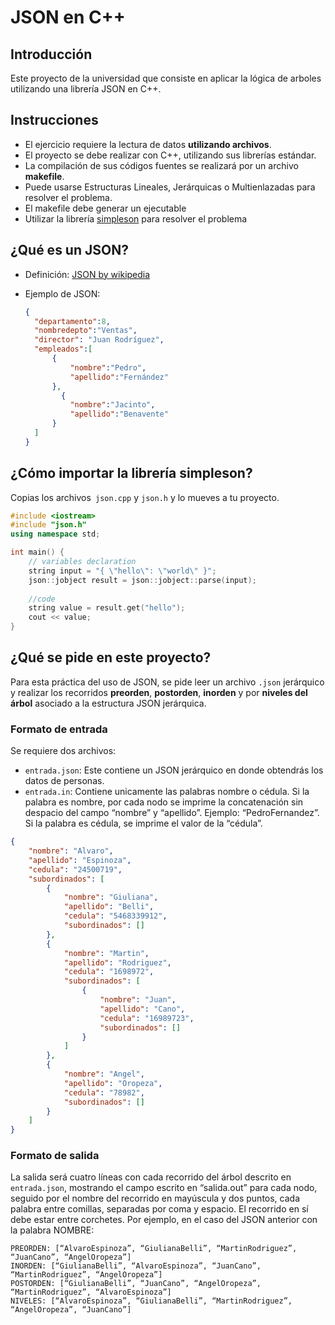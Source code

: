 # JSON en C++

## Introducción

Este proyecto de la universidad que consiste en aplicar la lógica de arboles utilizando una librería JSON en C++.

## Instrucciones

- El ejercicio requiere la lectura de datos **utilizando archivos**.
- El proyecto se debe realizar con C++, utilizando sus librerías estándar.
- La compilación de sus códigos fuentes se realizará por un archivo **makefile**.
- Puede usarse Estructuras Lineales, Jerárquicas o Multienlazadas para resolver el problema.
- El makefile debe generar un ejecutable
- Utilizar la librería [simpleson](https://github.com/gregjesl/simpleson) para resolver el problema

## ¿Qué es un JSON?

- Definición: [JSON by wikipedia](es.wikipedia.org/wiki.JSON)

- Ejemplo de JSON:

  ```json
  {
  	"departamento":8,
  	"nombredepto":"Ventas",
  	"director": "Juan Rodríguez",
  	"empleados":[
  		{
  			"nombre":"Pedro",
  			"apellido":"Fernández"
  		},
          {
  			"nombre":"Jacinto",
  			"apellido":"Benavente"
  		}
  	]
  }
  ```

  

## ¿Cómo importar la librería simpleson?

Copias los archivos` json.cpp` y `json.h` y lo mueves a tu proyecto.

```c++
#include <iostream>
#include "json.h"
using namespace std;

int main() {
 	// variables declaration
 	string input = "{ \"hello\": \"world\" }";
	json::jobject result = json::jobject::parse(input);
    
 	//code
 	string value = result.get("hello");
    cout << value;
}
```

## ¿Qué se pide en este proyecto?

Para esta práctica del uso de JSON, se pide leer un archivo `.json` jerárquico y realizar los recorridos **preorden**, **postorden**, **inorden** y por **niveles del árbol** asociado a la estructura JSON jerárquica.

### Formato de entrada

Se requiere dos archivos:

- `entrada.json`: Este contiene un JSON jerárquico en donde obtendrás los datos de personas.
- `entrada.in`: Contiene unicamente las palabras nombre o cédula. Si la palabra es nombre, por cada nodo se imprime la concatenación sin despacio del campo “nombre” y “apellido”. Ejemplo: “PedroFernandez”. Si la palabra es cédula, se imprime el valor de la “cédula”.

```json
{
    "nombre": "Alvaro",
    "apellido": "Espinoza",
    "cedula": "24500719",
    "subordinados": [
        {
            "nombre": "Giuliana",
            "apellido": "Belli",
            "cedula": "5468339912",
            "subordinados": []
        },
        {
            "nombre": "Martin",
            "apellido": "Rodriguez",
            "cedula": "1698972",
            "subordinados": [
                {
                    "nombre": "Juan",
                    "apellido": "Cano",
                    "cedula": "16989723",
                    "subordinados": []
                }
            ]
        },
        {
            "nombre": "Angel",
            "apellido": "Oropeza",
            "cedula": "78982",
            "subordinados": []
        }
    ]
}
```



### Formato de salida

La salida será cuatro líneas con cada recorrido del árbol descrito en `entrada.json`, mostrando el campo escrito en “salida.out” para cada nodo, seguido por el nombre del recorrido en mayúscula y dos puntos, cada palabra entre comillas, separadas por coma y espacio. El recorrido en sí debe estar entre corchetes.
Por ejemplo, en el caso del JSON anterior con la palabra NOMBRE:

```
PREORDEN: [“AlvaroEspinoza”, “GiulianaBelli”, “MartinRodriguez”, “JuanCano”, “AngelOropeza”]
INORDEN: [“GiulianaBelli”, “AlvaroEspinoza”, “JuanCano”, “MartinRodriguez”, “AngelOropeza”]
POSTORDEN: [“GiulianaBelli”, “JuanCano”, “AngelOropeza”, “MartinRodriguez”, “AlvaroEspinoza”]
NIVELES: [“AlvaroEspinoza”, “GiulianaBelli”, “MartinRodriguez”, “AngelOropeza”, “JuanCano”]
```

